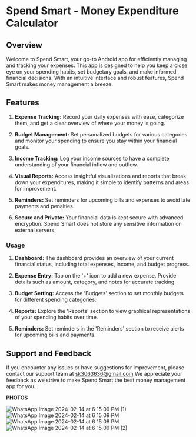 # Spend Smart - Money Expenditure Calculator

## Overview

Welcome to Spend Smart, your go-to Android app for efficiently managing and tracking your expenses. This app is designed to help you keep a close eye on your spending habits, set budgetary goals, and make informed financial decisions. With an intuitive interface and robust features, Spend Smart makes money management a breeze.

## Features

1. **Expense Tracking:** Record your daily expenses with ease, categorize them, and get a clear overview of where your money is going.

2. **Budget Management:** Set personalized budgets for various categories and monitor your spending to ensure you stay within your financial goals.

3. **Income Tracking:** Log your income sources to have a complete understanding of your financial inflow and outflow.

4. **Visual Reports:** Access insightful visualizations and reports that break down your expenditures, making it simple to identify patterns and areas for improvement.

5. **Reminders:** Set reminders for upcoming bills and expenses to avoid late payments and penalties.

6. **Secure and Private:** Your financial data is kept secure with advanced encryption. Spend Smart does not store any sensitive information on external servers.


### Usage

1. **Dashboard:** The dashboard provides an overview of your current financial status, including total expenses, income, and budget progress.

2. **Expense Entry:** Tap on the '+' icon to add a new expense. Provide details such as amount, category, and notes for accurate tracking.

3. **Budget Setting:** Access the 'Budgets' section to set monthly budgets for different spending categories.

4. **Reports:** Explore the 'Reports' section to view graphical representations of your spending habits over time.

5. **Reminders:** Set reminders in the 'Reminders' section to receive alerts for upcoming bills and payments.

## Support and Feedback

If you encounter any issues or have suggestions for improvement, please contact our support team at sk3063636@gmail.com We appreciate your feedback as we strive to make Spend Smart the best money management app for you.


**PHOTOS**

![WhatsApp Image 2024-02-14 at 6 15 09 PM (1)](https://github.com/sumitkumar22346/spend_smart/assets/121286599/b772d26d-8bcc-4fdb-bbb8-49156888b852)
![WhatsApp Image 2024-02-14 at 6 15 09 PM](https://github.com/sumitkumar22346/spend_smart/assets/121286599/58f12029-ff31-4a8f-9c96-4046375c4811)
![WhatsApp Image 2024-02-14 at 6 15 08 PM](https://github.com/sumitkumar22346/spend_smart/assets/121286599/c3b40f58-6abb-4d79-b0e6-132c479ad0ad)
![WhatsApp Image 2024-02-14 at 6 15 09 PM (2)](https://github.com/sumitkumar22346/spend_smart/assets/121286599/1b147f95-1695-4d83-8a92-88b785b723c3)



